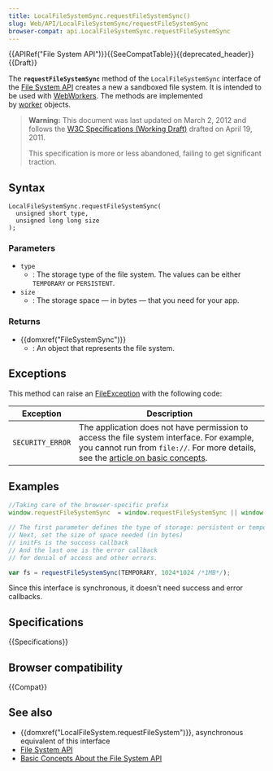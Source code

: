 ```yaml
---
title: LocalFileSystemSync.requestFileSystemSync()
slug: Web/API/LocalFileSystemSync/requestFileSystemSync
browser-compat: api.LocalFileSystemSync.requestFileSystemSync
---
```

{{APIRef("File System API")}}{{SeeCompatTable}}{{deprecated_header}}{{Draft}}

The **`requestFileSystemSync`** method of the `LocalFileSystemSync` interface of the [File System API](/en-US/docs/Web/API/File_and_Directory_Entries_API/Introduction) creates a new a sandboxed file system. It is intended to be used with [WebWorkers](/en-US/docs/Web/API/Worker). The methods are implemented by [worker](/en-US/docs/Web/API/Worker) objects.

> **Warning:** This document was last updated on March 2, 2012 and follows the [W3C Specifications (Working Draft)](https://www.w3.org/TR/file-system-api/) drafted on April 19, 2011.
>
> This specification is more or less abandoned, failing to get significant traction.

## Syntax

    LocalFileSystemSync.requestFileSystemSync(
      unsigned short type,
      unsigned long long size
    );

### Parameters

- `type`
  - : The storage type of the file system. The values can be either `TEMPORARY` or `PERSISTENT`.
- `size`
  - : The storage space — in bytes — that you need for your app.

### Returns

- {{domxref("FileSystemSync")}}
  - : An object that represents the file system.

## Exceptions

This method can raise an [FileException](/en-US/docs/Web/API/FileException) with the following code:

| Exception        | Description                                                                                                                                                                                                                                                                                |
| ---------------- | ------------------------------------------------------------------------------------------------------------------------------------------------------------------------------------------------------------------------------------------------------------------------------------------ |
| `SECURITY_ERROR` | The application does not have permission to access the file system interface. For example, you cannot run from `file://`. For more details, see the [article on basic concepts](/en-US/docs/Web/API/File_and_Directory_Entries_API/Introduction#you_cannot_run_your_app_from_file:.2f.2f). |

## Examples

```js
//Taking care of the browser-specific prefix
window.requestFileSystemSync  = window.requestFileSystemSync || window.webkitRequestFileSystemSync;

// The first parameter defines the type of storage: persistent or temporary
// Next, set the size of space needed (in bytes)
// initFs is the success callback
// And the last one is the error callback
// for denial of access and other errors.

var fs = requestFileSystemSync(TEMPORARY, 1024*1024 /*1MB*/);
```

Since this interface is synchronous, it doesn't need success and error callbacks.

## Specifications

{{Specifications}}

## Browser compatibility

{{Compat}}

## See also

- {{domxref("LocalFileSystem.requestFileSystem")}}, asynchronous equivalent of this interface
- [File System API](/en-US/docs/Web/API/File_and_Directory_Entries_API/Introduction)
- [Basic Concepts About the File System API](/en-US/docs/Web/API/File_and_Directory_Entries_API/Introduction)
